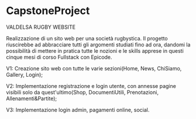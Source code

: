 # CapstoneProject
VALDELSA RUGBY WEBSITE 


Realizzazione di un sito web per una società rugbystica.
Il progetto riuscirebbe ad abbracciare tutti gli argomenti studiati fino ad ora, dandomi la possibilità di mettere in pratica tutte le nozioni e le skills apprese in questi cinque mesi di corso Fullstack con Epicode.

V1: Creazione sito web con tutte le varie sezioni(Home, News, ChiSiamo, Gallery, Login);

V2: Implementazione registrazione e login utente, con annesse pagine visibili solo da quest'ultimo(Shop, DocumentiUtili, Prenotazioni, Allenamenti&Partite);

V3: Implementazione login admin, pagamenti online, social.
